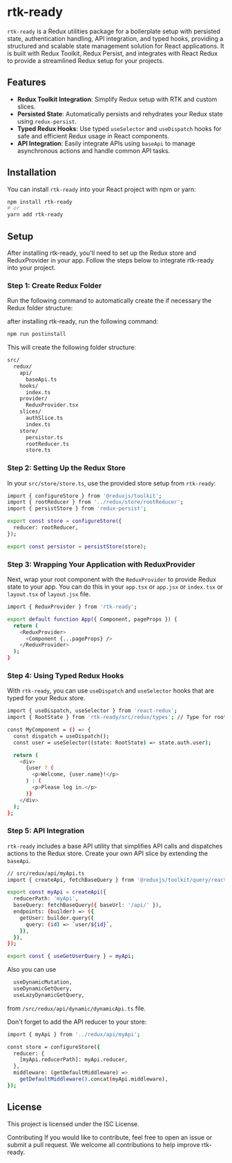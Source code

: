 # rtk-ready

`rtk-ready` is a Redux utilities package for a boilerplate setup with persisted state, authentication handling, API integration, and typed hooks, providing a structured and scalable state management solution for React applications. It is built with Redux Toolkit, Redux Persist, and integrates with React Redux to provide a streamlined Redux setup for your projects.

## Features

- **Redux Toolkit Integration**: Simplify Redux setup with RTK and custom slices.
- **Persisted State**: Automatically persists and rehydrates your Redux state using `redux-persist`.
- **Typed Redux Hooks**: Use typed `useSelector` and `useDispatch` hooks for safe and efficient Redux usage in React components.
- **API Integration**: Easily integrate APIs using `baseApi` to manage asynchronous actions and handle common API tasks.

## Installation

You can install `rtk-ready` into your React project with npm or yarn:

```bash
npm install rtk-ready
# or
yarn add rtk-ready
```

## Setup

After installing rtk-ready, you'll need to set up the Redux store and ReduxProvider in your app. Follow the steps below to integrate rtk-ready into your project.

### Step 1: Create Redux Folder

Run the following command to automatically create the if necessary the Redux folder structure:

after installing rtk-ready, run the following command:

```bash
npm run postinstall
```

This will create the following folder structure:

```bash
src/
  redux/
    api/
      baseApi.ts
    hooks/
      index.ts
    provider/
      ReduxProvider.tsx
    slices/
      authSlice.ts
      index.ts
    store/
      persistor.ts
      rootReducer.ts
      store.ts
```

### Step 2: Setting Up the Redux Store

In your `src/store/store.ts`, use the provided store setup from `rtk-ready`:

```bash
import { configureStore } from '@reduxjs/toolkit';
import { rootReducer } from '../redux/store/rootReducer';
import { persistStore } from 'redux-persist';

export const store = configureStore({
  reducer: rootReducer,
});

export const persistor = persistStore(store);
```

### Step 3: Wrapping Your Application with ReduxProvider

Next, wrap your root component with the `ReduxProvider` to provide Redux state to your app. You can do this in your `app.tsx` or `app.jsx` or `index.tsx` or `layout.tsx` of `layout.jsx` file.

```bash
import { ReduxProvider } from 'rtk-ready';

export default function App({ Component, pageProps }) {
  return (
    <ReduxProvider>
      <Component {...pageProps} />
    </ReduxProvider>
  );
}
```

### Step 4: Using Typed Redux Hooks

With `rtk-ready`, you can use `useDispatch` and `useSelector` hooks that are typed for your Redux store.

```bash
import { useDispatch, useSelector } from 'react-redux';
import { RootState } from 'rtk-ready/src/redux/types'; // Type for root state

const MyComponent = () => {
  const dispatch = useDispatch();
  const user = useSelector((state: RootState) => state.auth.user);

  return (
    <div>
      {user ? (
        <p>Welcome, {user.name}!</p>
      ) : (
        <p>Please log in.</p>
      )}
    </div>
  );
};
```

### Step 5: API Integration

`rtk-ready` includes a base API utility that simplifies API calls and dispatches actions to the Redux store. Create your own API slice by extending the `baseApi`.

```bash
// src/redux/api/myApi.ts
import { createApi, fetchBaseQuery } from '@reduxjs/toolkit/query/react';

export const myApi = createApi({
  reducerPath: 'myApi',
  baseQuery: fetchBaseQuery({ baseUrl: '/api/' }),
  endpoints: (builder) => ({
    getUser: builder.query({
      query: (id) => `user/${id}`,
    }),
  }),
});

export const { useGetUserQuery } = myApi;
```

Also you can use

```bash
  useDynamicMutation,
  useDynamicGetQuery,
  useLazyDynamicGetQuery,
```

from `/src/redux/api/dynamic/dynamicApi.ts` file.

Don't forget to add the API reducer to your store:

```bash
import { myApi } from '../redux/api/myApi';

const store = configureStore({
  reducer: {
    [myApi.reducerPath]: myApi.reducer,
  },
  middleware: (getDefaultMiddleware) =>
    getDefaultMiddleware().concat(myApi.middleware),
});
```

## License

This project is licensed under the ISC License.

Contributing
If you would like to contribute, feel free to open an issue or submit a pull request. We welcome all contributions to help improve rtk-ready.
